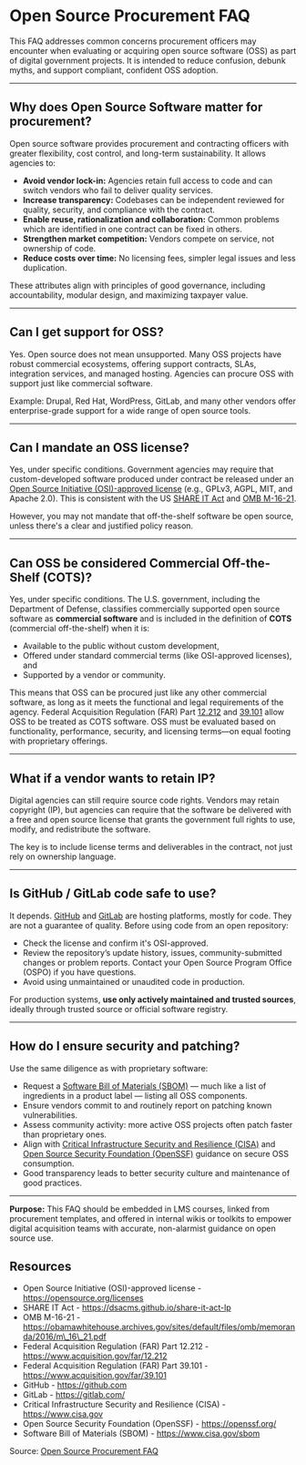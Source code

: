 # Open Source Procurement FAQ

This FAQ addresses common concerns procurement officers may encounter when evaluating or acquiring open source software (OSS) as part of digital government projects. It is intended to reduce confusion, debunk myths, and support compliant, confident OSS adoption.

---

## Why does Open Source Software matter for procurement?

Open source software provides procurement and contracting officers with greater flexibility, cost control, and long-term sustainability. It allows agencies to:

* **Avoid vendor lock-in:** Agencies retain full access to code and can switch vendors who fail to deliver quality services.  
* **Increase transparency:** Codebases can be independent reviewed for quality, security, and compliance with the contract.  
* **Enable reuse, rationalization and collaboration:** Common problems which are identified in one contract can be fixed in others.  
* **Strengthen market competition:** Vendors compete on service, not ownership of code.  
* **Reduce costs over time:** No licensing fees, simpler legal issues and less duplication.

These attributes align with principles of good governance, including accountability, modular design, and maximizing taxpayer value.

---

## Can I get support for OSS?

Yes. Open source does not mean unsupported. Many OSS projects have robust commercial ecosystems, offering support contracts, SLAs, integration services, and managed hosting. Agencies can procure OSS with support just like commercial software.

Example: Drupal, Red Hat, WordPress, GitLab, and many other vendors offer enterprise-grade support for a wide range of open source tools.

---

## Can I mandate an OSS license?

Yes, under specific conditions. Government agencies may require that custom-developed software produced under contract be released under an [Open Source Initiative (OSI)-approved license](https://opensource.org/licenses) (e.g., GPLv3, AGPL, MIT, and Apache 2.0). This is consistent with the US [SHARE IT Act](https://dsacms.github.io/share-it-act-lp/) and [OMB M-16-21](https://obamawhitehouse.archives.gov/sites/default/files/omb/memoranda/2016/m_16_21.pdf).

However, you may not mandate that off-the-shelf software be open source, unless there's a clear and justified policy reason.

---

## Can OSS be considered Commercial Off-the-Shelf (COTS)?

Yes, under specific conditions. The U.S. government, including the Department of Defense, classifies commercially supported open source software as **commercial software** and is included in the definition of **COTS** (commercial off-the-shelf) when it is:

* Available to the public without custom development,  
* Offered under standard commercial terms (like OSI-approved licenses), and  
* Supported by a vendor or community.

This means that OSS can be procured just like any other commercial software, as long as it meets the functional and legal requirements of the agency. Federal Acquisition Regulation (FAR) Part [12.212](https://www.acquisition.gov/far/12.212) and [39.101](https://www.acquisition.gov/far/39.101) allow OSS to be treated as COTS software. OSS must be evaluated based on functionality, performance, security, and licensing terms—on equal footing with proprietary offerings.

---

## What if a vendor wants to retain IP?

Digital agencies can still require source code rights. Vendors may retain copyright (IP), but agencies can require that the software be delivered with a free and open source license that grants the government full rights to use, modify, and redistribute the software.

The key is to include license terms and deliverables in the contract, not just rely on ownership language.

---

## Is GitHub / GitLab code safe to use?

It depends. [GitHub](https://github.com/) and [GitLab](https://gitlab.com/) are hosting platforms, mostly for code. They are not a guarantee of quality. Before using code from an open repository:

* Check the license and confirm it's OSI-approved.  
* Review the repository’s update history, issues, community-submitted changes or problem reports. Contact your Open Source Program Office (OSPO) if you have questions.   
* Avoid using unmaintained or unaudited code in production.


For production systems, **use only actively maintained and trusted sources**, ideally through trusted source or official software registry.

---

## How do I ensure security and patching?

Use the same diligence as with proprietary software:

* Request a [Software Bill of Materials (SBOM)](https://www.cisa.gov/sbom) — much like a list of ingredients in a product label — listing all OSS components.  
* Ensure vendors commit to and routinely report on patching known vulnerabilities.  
* Assess community activity: more active OSS projects often patch faster than proprietary ones.  
* Align with [Critical Infrastructure Security and Resilience (CISA)](https://www.cisa.gov/) and [Open Source Security Foundation (OpenSSF)](https://openssf.org/) guidance on secure OSS consumption.  
* Good transparency leads to better security culture and maintenance of good practices.

---

**Purpose:** This FAQ should be embedded in LMS courses, linked from procurement templates, and offered in internal wikis or toolkits to empower digital acquisition teams with accurate, non-alarmist guidance on open source use.

## Resources

* Open Source Initiative (OSI)-approved license \- https://opensource.org/licenses  
* SHARE IT Act \- https://dsacms.github.io/share-it-act-lp  
* OMB M-16-21 \- https://obamawhitehouse.archives.gov/sites/default/files/omb/memoranda/2016/m\_16\_21.pdf  
* Federal Acquisition Regulation (FAR) Part 12.212 \- https://www.acquisition.gov/far/12.212  
* Federal Acquisition Regulation (FAR) Part 39.101 \- https://www.acquisition.gov/far/39.101  
* GitHub \- https://github.com  
* GitLab \- https://gitlab.com/  
* Critical Infrastructure Security and Resilience (CISA) \- https://www.cisa.gov  
* Open Source Security Foundation (OpenSSF) \- https://openssf.org/  
* Software Bill of Materials (SBOM) \- https://www.cisa.gov/sbom

Source: [Open Source Procurement FAQ](https://github.com/CivicActions/open-practice/blob/58db0d591e6aaddb3e7a9b95f663137cb91bdf29/open-requirements-library/OSS-procurement-FAQ.md)
